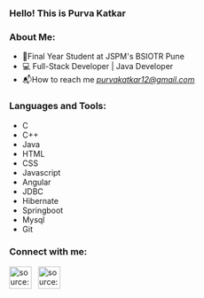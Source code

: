   ### Hello! This is Purva Katkar

### About Me:

- 📒Final Year Student at JSPM's BSIOTR Pune
- 💻 Full-Stack Developer | Java Developer
- 📬How to reach me *purvakatkar12@gmail.com* 

### Languages and Tools:
- C
- C++
- Java
- HTML
- CSS
- Javascript
- Angular
- JDBC
- Hibernate
- Springboot
- Mysql
- Git 

### Connect with me:

<a href="https://twitter.com/purvakatkar" target="_blank" rel="noopener noreferrer"><img src="https://i.imgur.com/G7yTDHP.png" width=40px height=40px title="source: imgur.com" /></a> &nbsp; 
<a href="https://www.linkedin.com/in/purva-katkar-1a780a217" target="_blank" rel="noopener noreferrer"><img src="https://i.imgur.com/kF9HMpz.png" width=40px height=40px title="source: imgur.com" /></a> &nbsp;
